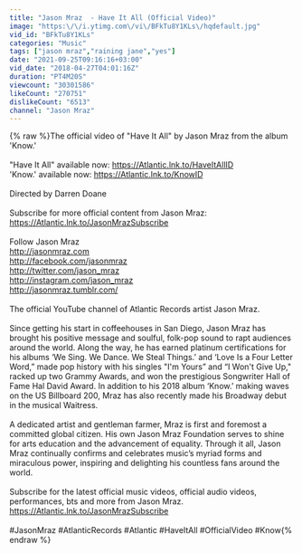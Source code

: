 ```yaml
---
title: "Jason Mraz  - Have It All (Official Video)"
image: "https:\/\/i.ytimg.com\/vi\/BFkTu8Y1KLs\/hqdefault.jpg"
vid_id: "BFkTu8Y1KLs"
categories: "Music"
tags: ["jason mraz","raining jane","yes"]
date: "2021-09-25T09:16:16+03:00"
vid_date: "2018-04-27T04:01:16Z"
duration: "PT4M20S"
viewcount: "30301586"
likeCount: "270751"
dislikeCount: "6513"
channel: "Jason Mraz"
---
```

{% raw %}The official video of &quot;Have It All&quot; by Jason Mraz from the album 'Know.'<br /><br />&quot;Have It All&quot; available now: <a rel="nofollow" target="blank" href="https://Atlantic.lnk.to/HaveItAllID">https://Atlantic.lnk.to/HaveItAllID</a><br />'Know.' available now: <a rel="nofollow" target="blank" href="https://Atlantic.lnk.to/KnowID">https://Atlantic.lnk.to/KnowID</a><br /><br />Directed by Darren Doane<br /><br />Subscribe for more official content from Jason Mraz: <a rel="nofollow" target="blank" href="https://Atlantic.lnk.to/JasonMrazSubscribe">https://Atlantic.lnk.to/JasonMrazSubscribe</a><br /><br />Follow Jason Mraz<br /><a rel="nofollow" target="blank" href="http://jasonmraz.com">http://jasonmraz.com</a><br /><a rel="nofollow" target="blank" href="http://facebook.com/jasonmraz">http://facebook.com/jasonmraz</a><br /><a rel="nofollow" target="blank" href="http://twitter.com/jason_mraz">http://twitter.com/jason_mraz</a><br /><a rel="nofollow" target="blank" href="http://instagram.com/jason_mraz">http://instagram.com/jason_mraz</a><br /><a rel="nofollow" target="blank" href="http://jasonmraz.tumblr.com/">http://jasonmraz.tumblr.com/</a><br /><br />The official YouTube channel of Atlantic Records artist Jason Mraz.<br /><br />Since getting his start in coffeehouses in San Diego, Jason Mraz has brought his positive message and soulful, folk-pop sound to rapt audiences around the world. Along the way, he has earned platinum certifications for his albums ‘We Sing. We Dance. We Steal Things.’ and ‘Love Is a Four Letter Word,” made pop history with his singles &quot;I'm Yours” and “I Won't Give Up,&quot; racked up two Grammy Awards, and won the prestigious Songwriter Hall of Fame Hal David Award. In addition to his 2018 album ‘Know.’ making waves on the US Billboard 200, Mraz has also recently made his Broadway debut in the musical Waitress. <br /><br />A dedicated artist and gentleman farmer, Mraz is first and foremost a committed global citizen. His own Jason Mraz Foundation serves to shine for arts education and the advancement of equality. Through it all, Jason Mraz continually confirms and celebrates music’s myriad forms and miraculous power, inspiring and delighting his countless fans around the world.<br /><br />Subscribe for the latest official music videos, official audio videos, performances, bts and more from Jason Mraz.<br /><a rel="nofollow" target="blank" href="https://Atlantic.lnk.to/JasonMrazSubscribe">https://Atlantic.lnk.to/JasonMrazSubscribe</a><br /><br />#JasonMraz #AtlanticRecords #Atlantic #HaveItAll #OfficialVideo #Know{% endraw %}
